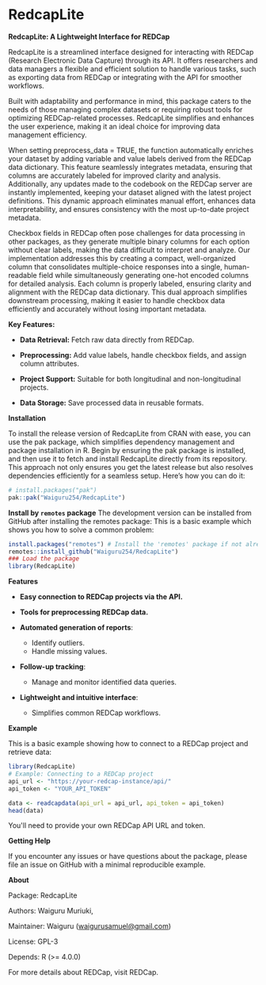 <!-- README.md is generated from README.Rmd. Please edit that file -->

# RedcapLite

<!-- badges: start -->
<!-- badges: end -->

**RedcapLite: A Lightweight Interface for REDCap**

RedcapLite is a streamlined interface designed for interacting with REDCap (Research Electronic Data Capture) through its API. It offers researchers and data managers a flexible and efficient solution to handle various tasks, such as exporting data from REDCap or integrating with the API for smoother workflows.

Built with adaptability and performance in mind, this package caters to the needs of those managing complex datasets or requiring robust tools for optimizing REDCap-related processes. RedcapLite simplifies and enhances the user experience, making it an ideal choice for improving data management efficiency.

When setting preprocess_data = TRUE, the function automatically enriches your dataset by adding variable and value labels derived from the REDCap data dictionary. This feature seamlessly integrates metadata, ensuring that columns are accurately labeled for improved clarity and analysis. Additionally, any updates made to the codebook on the REDCap server are instantly implemented, keeping your dataset aligned with the latest project definitions. This dynamic approach eliminates manual effort, enhances data interpretability, and ensures consistency with the most up-to-date project metadata.

Checkbox fields in REDCap often pose challenges for data processing in other packages, as they generate multiple binary columns for each option without clear labels, making the data difficult to interpret and analyze. Our implementation addresses this by creating a compact, well-organized column that consolidates multiple-choice responses into a single, human-readable field while simultaneously generating one-hot encoded columns for detailed analysis. Each column is properly labeled, ensuring clarity and alignment with the REDCap data dictionary. This dual approach simplifies downstream processing, making it easier to handle checkbox data efficiently and accurately without losing important metadata.


**Key Features:**

- **Data Retrieval:** Fetch raw data directly from REDCap.

- **Preprocessing:** Add value labels, handle checkbox fields, and assign column attributes.

- **Project Support:** Suitable for both longitudinal and non-longitudinal projects.

- **Data Storage:** Save processed data in reusable formats.

**Installation**

To install the release version of RedcapLite from CRAN with ease, you can use the pak package, which simplifies dependency management and package installation in R. Begin by ensuring the pak package is installed, and then use it to fetch and install RedcapLite directly from its repository. This approach not only ensures you get the latest release but also resolves dependencies efficiently for a seamless setup. Here’s how you can do it:

``` r
# install.packages("pak")
pak::pak("Waiguru254/RedcapLite")
```
**Install by `remotes` package**
The development version can be installed from GitHub after installing the remotes package:
This is a basic example which shows you how to solve a common problem:

``` r
install.packages("remotes") # Install the 'remotes' package if not already installed
remotes::install_github("Waiguru254/RedcapLite")
### Load the package
library(RedcapLite)

```

**Features**

- **Easy connection to REDCap projects via the API.**

- **Tools for preprocessing REDCap data.**

- **Automated generation of reports**:
  - Identify outliers.
  - Handle missing values.

- **Follow-up tracking**:
  - Manage and monitor identified data queries.

- **Lightweight and intuitive interface**:
  - Simplifies common REDCap workflows.
  
 **Example**

This is a basic example showing how to connect to a REDCap project and retrieve data:
```r
library(RedcapLite)
# Example: Connecting to a REDCap project
api_url <- "https://your-redcap-instance/api/"
api_token <- "YOUR_API_TOKEN"

data <- readcapdata(api_url = api_url, api_token = api_token)
head(data)
```
You'll need to provide your own REDCap API URL and token.

**Getting Help**

If you encounter any issues or have questions about the package, please file an issue on GitHub with a minimal reproducible example.

**About**

Package: RedcapLite

Authors: Waiguru Muriuki, 

Maintainer: Waiguru (waigurusamuel@gmail.com)

License: GPL-3

Depends: R (>= 4.0.0)

For more details about REDCap, visit REDCap.

